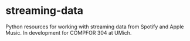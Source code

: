 # streaming-data

Python resources for working with streaming data from Spotify and Apple Music. In development for COMPFOR 304 at UMich.
